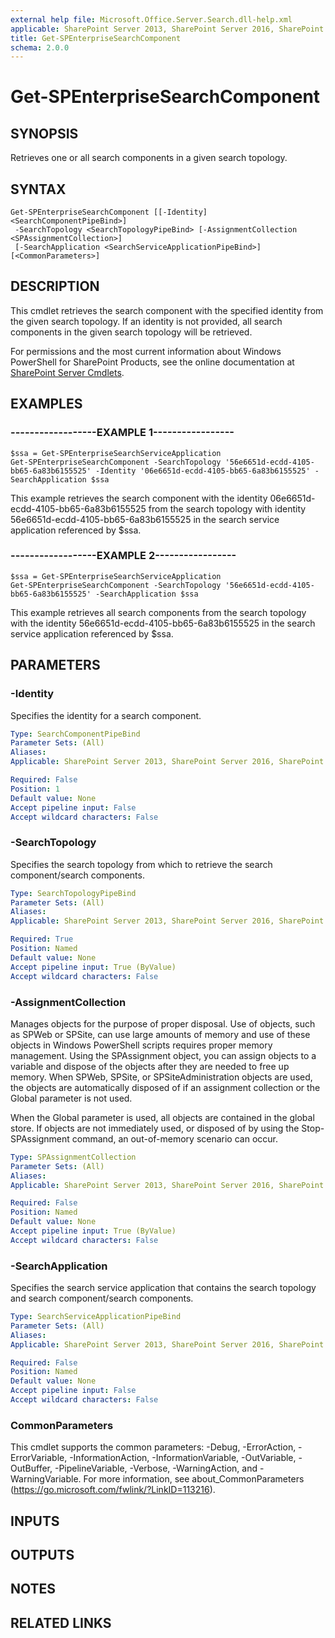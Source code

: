 ```yaml
---
external help file: Microsoft.Office.Server.Search.dll-help.xml
applicable: SharePoint Server 2013, SharePoint Server 2016, SharePoint Server 2019
title: Get-SPEnterpriseSearchComponent
schema: 2.0.0
---
```


# Get-SPEnterpriseSearchComponent

## SYNOPSIS

Retrieves one or all search components in a given search topology.



## SYNTAX

```
Get-SPEnterpriseSearchComponent [[-Identity] <SearchComponentPipeBind>]
 -SearchTopology <SearchTopologyPipeBind> [-AssignmentCollection <SPAssignmentCollection>]
 [-SearchApplication <SearchServiceApplicationPipeBind>] [<CommonParameters>]
```

## DESCRIPTION
This cmdlet retrieves the search component with the specified identity from the given search topology.
If an identity is not provided, all search components in the given search topology will be retrieved.

For permissions and the most current information about Windows PowerShell for SharePoint Products, see the online documentation at [SharePoint Server Cmdlets](https://docs.microsoft.com/powershell/sharepoint/sharepoint-server/sharepoint-server-cmdlets).

## EXAMPLES

### ------------------EXAMPLE 1----------------- 
```
$ssa = Get-SPEnterpriseSearchServiceApplication
Get-SPEnterpriseSearchComponent -SearchTopology '56e6651d-ecdd-4105-bb65-6a83b6155525' -Identity '06e6651d-ecdd-4105-bb65-6a83b6155525' -SearchApplication $ssa
```

This example retrieves the search component with the identity 06e6651d-ecdd-4105-bb65-6a83b6155525 from the search topology with identity 56e6651d-ecdd-4105-bb65-6a83b6155525 in the search service application referenced by $ssa.

### ------------------EXAMPLE 2----------------- 
```
$ssa = Get-SPEnterpriseSearchServiceApplication
Get-SPEnterpriseSearchComponent -SearchTopology '56e6651d-ecdd-4105-bb65-6a83b6155525' -SearchApplication $ssa
```

This example retrieves all search components from the search topology with the identity 56e6651d-ecdd-4105-bb65-6a83b6155525 in the search service application referenced by $ssa.

## PARAMETERS

### -Identity
Specifies the identity for a search component.

```yaml
Type: SearchComponentPipeBind
Parameter Sets: (All)
Aliases: 
Applicable: SharePoint Server 2013, SharePoint Server 2016, SharePoint Server 2019

Required: False
Position: 1
Default value: None
Accept pipeline input: False
Accept wildcard characters: False
```

### -SearchTopology
Specifies the search topology from which to retrieve the search component/search components.

```yaml
Type: SearchTopologyPipeBind
Parameter Sets: (All)
Aliases: 
Applicable: SharePoint Server 2013, SharePoint Server 2016, SharePoint Server 2019

Required: True
Position: Named
Default value: None
Accept pipeline input: True (ByValue)
Accept wildcard characters: False
```

### -AssignmentCollection
Manages objects for the purpose of proper disposal. Use of objects, such as SPWeb or SPSite, can use large amounts of memory and use of these objects in Windows PowerShell scripts requires proper memory management. Using the SPAssignment object, you can assign objects to a variable and dispose of the objects after they are needed to free up memory. When SPWeb, SPSite, or SPSiteAdministration objects are used, the objects are automatically disposed of if an assignment collection or the Global parameter is not used.

When the Global parameter is used, all objects are contained in the global store. If objects are not immediately used, or disposed of by using the Stop-SPAssignment command, an out-of-memory scenario can occur.

```yaml
Type: SPAssignmentCollection
Parameter Sets: (All)
Aliases: 
Applicable: SharePoint Server 2013, SharePoint Server 2016, SharePoint Server 2019

Required: False
Position: Named
Default value: None
Accept pipeline input: True (ByValue)
Accept wildcard characters: False
```

### -SearchApplication
Specifies the search service application that contains the search topology and search component/search components.

```yaml
Type: SearchServiceApplicationPipeBind
Parameter Sets: (All)
Aliases: 
Applicable: SharePoint Server 2013, SharePoint Server 2016, SharePoint Server 2019

Required: False
Position: Named
Default value: None
Accept pipeline input: False
Accept wildcard characters: False
```

### CommonParameters
This cmdlet supports the common parameters: -Debug, -ErrorAction, -ErrorVariable, -InformationAction, -InformationVariable, -OutVariable, -OutBuffer, -PipelineVariable, -Verbose, -WarningAction, and -WarningVariable. For more information, see about_CommonParameters (https://go.microsoft.com/fwlink/?LinkID=113216).

## INPUTS

## OUTPUTS

## NOTES

## RELATED LINKS


